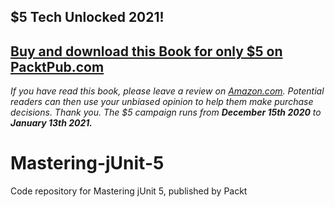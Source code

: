 ## $5 Tech Unlocked 2021!
[Buy and download this Book for only $5 on PacktPub.com](https://www.packtpub.com/product/mastering-software-testing-with-junit-5/9781787285736)
-----
*If you have read this book, please leave a review on [Amazon.com](https://www.amazon.com/gp/product/1787285731).     Potential readers can then use your unbiased opinion to help them make purchase decisions. Thank you. The $5 campaign         runs from __December 15th 2020__ to __January 13th 2021.__*

# Mastering-jUnit-5
Code repository for Mastering jUnit 5, published by Packt
